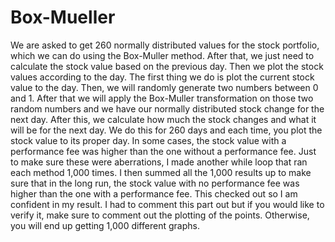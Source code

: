 # Box-Mueller
We are asked to get 260 normally distributed values for the stock portfolio, which we can do using the Box-Muller method. 
After that, we just need to calculate the stock value based on the previous day. Then we plot the stock values according to the day. 
The first thing we do is plot the current stock value to the day. Then, we will randomly generate two numbers between 0 and 1. 
After that we will apply the Box-Muller transformation on those two random numbers and we have our normally distributed stock change for the next day. 
After this, we calculate how much the stock changes and what it will be for the next day. 
We do this for 260 days and each time, you plot the stock value to its proper day. 
In some cases, the stock value with a performance fee was higher than the one without a performance fee. Just to make sure these were aberrations, 
I made another while loop that ran each method 1,000 times. 
I then summed all the 1,000 results up to make sure that in the long run, the stock value with no performance fee was higher than the one with a performance fee. 
This checked out so I am confident in my result. I had to comment this part out but if you would like to verify it, make sure to comment out 
the plotting of the points. Otherwise, you will end up getting 1,000 different graphs. 

